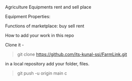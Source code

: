 Agriculture Equipments rent and sell place

Equipment
Properties:

Functions of marketplace:
    buy
    sell
    rent
    
How to add your work in this repo

Clone it - 

> git clone https://github.com/its-kunal-ssi/FarmLink.git

in a local repository add your folder, files.

> git push -u origin main
c


